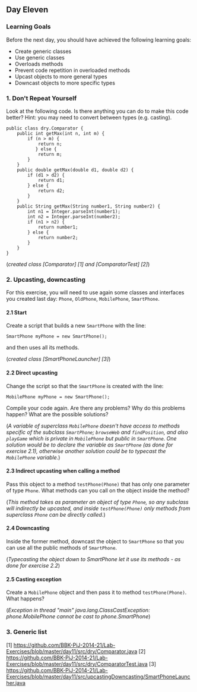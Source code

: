 ## Day Eleven

### Learning Goals

Before the next day, you should have achieved the following learning goals:
  * Create generic classes
  * Use generic classes
  * Overloads methods
  * Prevent code repetition in overloaded methods
  * Upcast objects to more general types
  * Downcast objects to more specific types

### 1. Don't Repeat Yourself

Look at the following code. Is there anything you can do to make this code better? 
    Hint: you may need to convert between types (e.g. casting).
```
public class dry.Comparator {
    public int getMax(int n, int m) {
        if (n > m) {
            return n;
           } else {
            return m;
        }
    }
    public double getMax(double d1, double d2) {
        if (d1 > d2) {
            return d1;
        } else {
            return d2;
        }
    }
    public String getMax(String number1, String number2) {
        int n1 = Integer.parseInt(number1);
        int n2 = Integer.parseInt(number2);
        if (n1 > n2) {
            return number1;
        } else {
            return number2;
        }
    }
}
```

(*created class [Comparator] [1] and [ComparatorTest] [2]*)

### 2. Upcasting, downcasting

For this exercise, you will need to use again some classes and interfaces you created last day:
`Phone`, `OldPhone`, `MobilePhone`, `SmartPhone`.

#### 2.1 Start

Create a script that builds a new `SmartPhone` with the line:
```
SmartPhone myPhone = new SmartPhone();
```
and then uses all its methods.

(*created class [SmartPhoneLauncher] [3]*)

#### 2.2 Direct upcasting

Change the script so that the `SmartPhone` is created with the line:
```   
MobilePhone myPhone = new SmartPhone();
```
Compile your code again. Are there any problems? Why do this problems happen?
What are the possible solutions?

(*A variable of superclass `MobilePhone` doesn't have access to methods specific of the subclass `SmartPhone`;
`browseWeb` and `findPosition`, and also `playGame` which is private in `MobilePhone` but public in `SmartPhone`. 
One solution would be to declare the variable as `SmartPhone` (as done for exercise 2.1), 
otherwise another solution could be to typecast the `MobilePhone` variable.*)

#### 2.3 Indirect upcasting when calling a method

Pass this object to a method `testPhone(Phone)` that has only one parameter of type `Phone`.
What methods can you call on the object inside the method?

(*This method takes as parameter an object of type `Phone`, so any subclass will indirectly be upcasted, 
and inside `testPhone(Phone)` only methods from superclass `Phone` can be directly called.*)

#### 2.4 Downcasting

Inside the former method, downcast the object to `SmartPhone` so that you can use all the public methods
of `SmartPhone`.

(*Typecasting the object down to SmartPhone let it use its methods - as done for exercise 2.2*)

#### 2.5 Casting exception

Create a `MobilePhone` object and then pass it to method `testPhone(Phone)`. What happens?

(*Exception in thread "main" java.lang.ClassCastException: phone.MobilePhone cannot be cast to phone.SmartPhone*)

### 3. Generic list


[1] https://github.com/BBK-PiJ-2014-21/Lab-Exercises/blob/master/day11/src/dry/Comparator.java
[2] https://github.com/BBK-PiJ-2014-21/Lab-Exercises/blob/master/day11/src/dry/ComparatorTest.java
[3] https://github.com/BBK-PiJ-2014-21/Lab-Exercises/blob/master/day11/src/upcastingDowncasting/SmartPhoneLauncher.java

